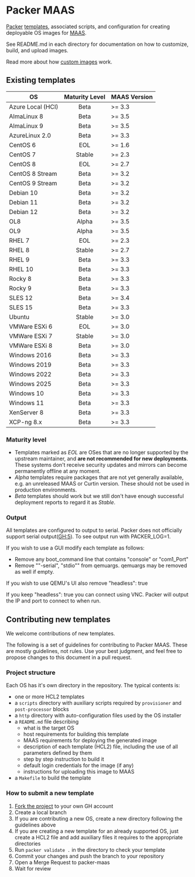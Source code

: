 # Packer MAAS

[Packer](http://packer.io) [templates](https://www.packer.io/docs/templates/index.html),
associated scripts, and configuration for creating deployable OS images for [MAAS](http://maas.io).

See README.md in each directory for documentation on how to customize, build,
and upload images.

Read more about how [custom images](https://maas.io/docs/how-to-customise-images) work.

## Existing templates

| **OS**            | **Maturity Level** | **MAAS Version** |
|-------------------|:------------------:|:-----------------|
| Azure Local (HCI) | Beta               | >= 3.3           |
| AlmaLinux 8       | Beta               | >= 3.5           |
| AlmaLinux 9       | Beta               | >= 3.5           |
| AzureLinux 2.0    | Beta               | >= 3.3           |
| CentOS 6          | EOL                | >= 1.6           |
| CentOS 7          | Stable             | >= 2.3           |
| CentOS 8          | EOL                | >= 2.7           |
| CentOS 8 Stream   | Beta               | >= 3.2           |
| CentOS 9 Stream   | Beta               | >= 3.2           |
| Debian 10         | Beta               | >= 3.2           |
| Debian 11         | Beta               | >= 3.2           |
| Debian 12         | Beta               | >= 3.2           |
| OL8               | Alpha              | >= 3.5           |
| OL9               | Alpha              | >= 3.5           |
| RHEL 7            | EOL                | >= 2.3           |
| RHEL 8            | Stable             | >= 2.7           |
| RHEL 9            | Beta               | >= 3.3           |
| RHEL 10           | Beta               | >= 3.3           |
| Rocky 8           | Beta               | >= 3.3           |
| Rocky 9           | Beta               | >= 3.3           |
| SLES 12           | Beta               | >= 3.4           |
| SLES 15           | Beta               | >= 3.3           |
| Ubuntu            | Stable             | >= 3.0           |
| VMWare ESXi 6     | EOL                | >= 3.0           |
| VMWare ESXi 7     | Stable             | >= 3.0           |
| VMWare ESXi 8     | Beta               | >= 3.0           |
| Windows 2016      | Beta               | >= 3.3           |
| Windows 2019      | Beta               | >= 3.3           |
| Windows 2022      | Beta               | >= 3.3           |
| Windows 2025      | Beta               | >= 3.3           |
| Windows 10        | Beta               | >= 3.3           |
| Windows 11        | Beta               | >= 3.3           |
| XenServer 8       | Beta               | >= 3.3           |
| XCP-ng 8.x        | Beta               | >= 3.3           |

### Maturity level

* Templates marked as *EOL* are OSes that are no longer supported by the upstream maintainer, and **are not recommended for new deployments**. These systems don't receive security updates and mirrors can become permanently offline at any moment.
* *Alpha* templates require packages that are not yet generally available, e.g. an unreleased MAAS or Curtin version. These should not be used in production environments.
* *Beta* templates should work but we still don't have enough successful deployment reports to regard it as *Stable*.

### Output

All templates are configured to output to serial. Packer does not officially
support serial output([GH:5](https://github.com/hashicorp/packer-plugin-qemu/issues/5)).
To see output run with PACKER_LOG=1.

If you wish to use a GUI modify each template as follows:

* Remove any boot_command line that contains "console" or "com1_Port"
* Remove ""-serial", "stdio"" from qemuargs. qemuargs may be removed as well if empty.

If you wish to use QEMU's UI also remove "headless": true

If you keep "headless": true you can connect using VNC. Packer will output the
IP and port to connect to when run.

## Contributing new templates

We welcome contributions of new templates.

The following is a set of guidelines for contributing to Packer MAAS. These are mostly guidelines, not rules. Use your best judgment, and feel free to propose changes to this document in a pull request.

### Project structure

Each OS has it's own directory in the repository. The typical contents is:

* one or more HCL2 templates
* a `scripts` directory with auxiliary scripts required by `provisioner` and `post-processor` blocks
* a `http` directory with auto-configuration files used by the OS installer
* a `README.md` file describing
  * what is the target OS
  * host requirements for building this template
  * MAAS requirements for deploying the generated image
  * description of each template (HCL2) file, including the use of all parameters defined by them
  * step by step instruction to build it
  * default login credentials for the image (if any)
  * instructions for uploading this image to MAAS
* a `Makefile` to build the template

### How to submit a new template

1. [Fork the project](https://github.com/canonical/packer-maas/fork) to your own GH account
2. Create a local branch
3. If you are contributing a new OS, create a new directory following the guidelines above
4. If you are creating a new template for an already supported OS, just create a HCL2 file and add auxiliary files it requires to the appropriate directories
5. Run `packer validate .` in the directory to check your template
6. Commit your changes and push the branch to your repository
7. Open a Merge Request to packer-maas
8. Wait for review
